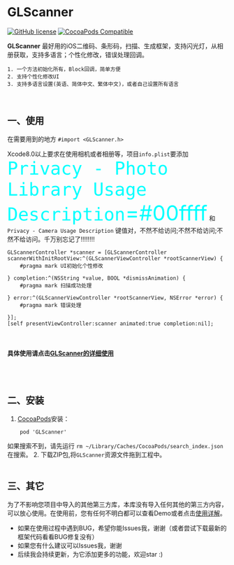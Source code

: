 # GLScanner
[![GitHub license](https://img.shields.io/badge/license-MIT-blue.svg)](https://raw.githubusercontent.com/Gavin-ldh/GLScanner/master/LICENSE)
[![CocoaPods Compatible](https://img.shields.io/cocoapods/v/GLCodeScanner.svg)](https://img.shields.io/cocoapods/v/GLScanner.svg)


**GLScanner** 最好用的iOS二维码、条形码，扫描、生成框架，支持闪光灯，从相册获取，支持多语言；个性化修改，错误处理回调。

```
1. 一个方法初始化所有，Block回调，简单方便
2. 支持个性化修改UI
3. 支持多语言设置(英语、简体中文、繁体中文)，或者自己设置所有语言
```
<br>

 
## 一、使用

在需要用到的地方 `#import <GLScanner.h>`

Xcode8.0以上要求在使用相机或者相册等，项目`info.plist`要添加<font color=#00ffff size=20>`Privacy - Photo Library Usage Description`=#00ffff</font>  和 `Privacy - Camera Usage Description` 键值对，不然不给访问;不然不给访问;不然不给访问。千万别忘记了!!!!!!!!

```
GLScannerController *scanner = [GLScannerController scannerWithInitRootView:^(GLScannerViewController *rootScannerView) {
	#pragma mark UI初始化个性修改 

} completion:^(NSString *value, BOOL *dismissAnimation) {
	#pragma mark 扫描成功处理

} error:^(GLScannerViewController *rootScannerView, NSError *error) {
	#pragma mark 错误处理

}];
[self presentViewController:scanner animated:true completion:nil];
```
<br>

#### 具体使用请点击[GLScanner的详细使用](http://www.jianshu.com/p/f9ca42635689)
<br>
<br>

## 二、安装
1. [CocoaPods](https://cocoapods.org/)安装：
```
    pod 'GLScanner' 
```
如果搜索不到，请先运行
`
rm ~/Library/Caches/CocoaPods/search_index.json
`
在搜索。
2. 下载ZIP包,将`GLScanner`资源文件拖到工程中。
<br>
<br>

## 三、其它
为了不影响您项目中导入的其他第三方库，本库没有导入任何其他的第三方内容，可以放心使用。在使用前，您有任何不明白都可以查看Demo或者点击[使用详解](http://www.jianshu.com/p/f9ca42635689)。
* 如果在使用过程中遇到BUG，希望你能Issues我，谢谢（或者尝试下载最新的框架代码看看BUG修复没有）
* 如果您有什么建议可以Issues我，谢谢
* 后续我会持续更新，为它添加更多的功能，欢迎star :)
